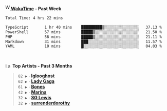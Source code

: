 <img src="https://github.com/dxnter/dxnter/assets/17434202/67b21fa4-d36d-46f9-9dec-f23d976b00ef" alt="WakaTime Logo" width="14" height="18"/><a href="https://wakatime.com/@dxnter" target="_blank"><strong> WakaTime</strong></a><strong> - Past Week</strong>

<!--START_SECTION:waka-->

```txt
Total Time: 4 hrs 22 mins

TypeScript       1 hr 40 mins    █████████▒░░░░░░░░░░░░░░░   37.13 %
PowerShell       57 mins         █████▒░░░░░░░░░░░░░░░░░░░   21.50 %
PHP              56 mins         █████▒░░░░░░░░░░░░░░░░░░░   21.11 %
Markdown         31 mins         ███░░░░░░░░░░░░░░░░░░░░░░   11.57 %
YAML             10 mins         █░░░░░░░░░░░░░░░░░░░░░░░░   04.03 %
```

<!--END_SECTION:waka-->

<br/>

<!--START_LASTFM_ARTISTS:{"period": "3month", "rows": 6}-->
<a href="https://last.fm" target="_blank"><img src="https://user-images.githubusercontent.com/17434202/215290617-e793598d-d7c9-428f-9975-156db1ba89cc.svg" alt="Last.fm Logo" width="18" height="13"/></a> **Top Artists - Past 3 Months**

> `82 ▶️` ∙ **[Iglooghost](https://www.last.fm/music/Iglooghost)**<br/>
> `62 ▶️` ∙ **[Lady Gaga](https://www.last.fm/music/Lady+Gaga)**<br/>
> `61 ▶️` ∙ **[Bones](https://www.last.fm/music/Bones)**<br/>
> `42 ▶️` ∙ **[Marina](https://www.last.fm/music/Marina)**<br/>
> `32 ▶️` ∙ **[SG Lewis](https://www.last.fm/music/SG+Lewis)**<br/>
> `32 ▶️` ∙ **[surrenderdorothy](https://www.last.fm/music/surrenderdorothy)**<br/>
<!--END_LASTFM_ARTISTS-->
